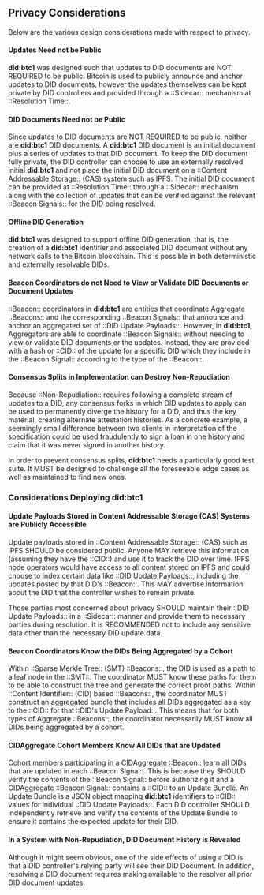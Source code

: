 ## Privacy Considerations

Below are the various design considerations made with respect to privacy.

#### Updates Need not be Public

**did:btc1** was designed such that updates to DID documents are NOT REQUIRED
to be public. Bitcoin is used to publicly announce and anchor updates to DID
documents, however the updates themselves can be kept private by DID controllers
and provided through a ::Sidecar:: mechanism at ::Resolution Time::.

#### DID Documents Need not be Public

Since updates to DID documents are NOT REQUIRED to be public, neither are
**did:btc1** DID documents. A **did:btc1** DID document is an initial document
plus a series of updates to that DID document. To keep the DID document fully
private, the DID controller can choose to use an externally resolved initial
**did:btc1** and not place the initial DID document on a ::Content Addressable
Storage:: (CAS) system such as IPFS. The initial DID document can be provided
at ::Resolution Time:: through a ::Sidecar:: mechanism along with the collection of
updates that can be verified against the relevant ::Beacon Signals:: for the DID
being resolved.

#### Offline DID Generation

**did:btc1** was designed to support offline DID generation, that is, the
creation of a **did:btc1** identifier and associated DID document without any
network calls to the Bitcoin blockchain. This is possible in both deterministic
and externally resolvable DIDs.

#### Beacon Coordinators do not Need to View or Validate DID Documents or Document Updates

::Beacon:: coordinators in **did:btc1** are entities that coordinate Aggregate
::Beacons:: and the corresponding ::Beacon Signals:: that announce and anchor an aggregated
set of ::DID Update Payloads::. However, in **did:btc1,** Aggregators are able to
coordinate ::Beacon Signals:: without needing to view or validate DID documents or
the updates. Instead, they are provided with a hash or ::CID:: of the update for a
specific DID which they include in the ::Beacon Signal:: according to the type of
the ::Beacon::.

#### Consensus Splits in Implementation can Destroy Non-Repudiation

Because ::Non-Repudiation:: requires following a complete stream of updates to a
DID, any consensus forks in which DID updates to apply can be used to permanently
diverge the history for a DID, and thus the key material, creating alternate
attestation histories.  As a concrete example, a seemingly small difference
between two clients in interpretation of the specification could be used
fraudulently to sign a loan in one history and claim that it was never signed in
another history.

In order to prevent consensus splits, **did:btc1** needs a particularly good
test suite. It MUST be designed to challenge all the foreseeable edge cases as
well as maintained to find new ones.

### Considerations Deploying did:btc1

#### Update Payloads Stored in Content Addressable Storage (CAS) Systems are Publicly Accessible

Update payloads stored in ::Content Addressable Storage:: (CAS) such as IPFS SHOULD
be considered public. Anyone MAY retrieve this information (assuming they have
the ::CID::) and use it to track the DID over time. IPFS node operators would have
access to all content stored on IPFS and could choose to index certain data like
::DID Update Payloads::, including the updates posted by that DID's ::Beacon::. This MAY
advertise information about the DID that the controller wishes to remain private.

Those parties most concerned about privacy SHOULD maintain their ::DID Update
Payloads:: in a ::Sidecar:: manner and provide them to necessary parties during
resolution. It is RECOMMENDED not to include any sensitive data other than the
necessary DID update data.

#### Beacon Coordinators Know the DIDs Being Aggregated by a Cohort

Within ::Sparse Merkle Tree:: (SMT) ::Beacons::, the DID is used as a path to a leaf
node in the ::SMT::. The coordinator MUST know these paths for them to be able to
construct the tree and generate the correct proof paths. Within ::Content Identifier::
(CID) based ::Beacons::, the coordinator MUST construct an aggregated bundle that
includes all DIDs aggregated as a key to the ::CID:: for that ::DID's Update Payload::.
This means that for both types of Aggregate ::Beacons::, the coordinator necessarily
MUST know all DIDs being aggregated by a cohort.

#### CIDAggregate Cohort Members Know All DIDs that are Updated

Cohort members participating in a CIDAggregate ::Beacon:: learn all DIDs that are
updated in each ::Beacon Signal::. This is because they SHOULD verify the contents
of the ::Beacon Signal:: before authorizing it and a CIDAggregate ::Beacon Signal::
contains a ::CID:: to an Update Bundle. An Update Bundle is a JSON object mapping
**did:btc1** identifiers to ::CID:: values for individual ::DID Update Payloads::. Each
DID controller SHOULD independently retrieve and verify the contents of the
Update Bundle to ensure it contains the expected update for their DID.

#### In a System with Non-Repudiation, DID Document History is Revealed

Although it might seem obvious, one of the side effects of using a DID is that
a DID controller's relying party will see their DID Document. In addition,
resolving a DID document requires making available to the resolver all prior
DID document updates.
